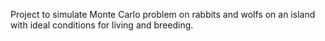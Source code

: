 Project to simulate Monte Carlo problem on rabbits and wolfs on an island with ideal conditions for living and breeding.